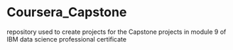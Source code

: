 # Coursera_Capstone
repository used to create projects for the Capstone projects in module 9 of IBM data science professional certificate
